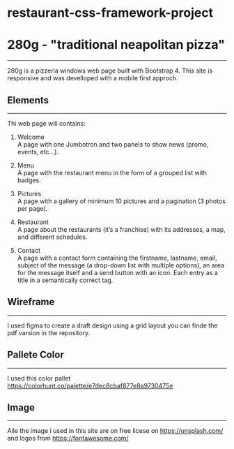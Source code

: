 # restaurant-css-framework-project

# 280g - "traditional neapolitan pizza"
---
280g is a pizzeria windows web page built with Bootstrap 4.
This site is responsive and was develloped with  a mobile first approch.

## Elements
---
Thi web page will contains:

1. Welcome <br>
A page with one Jumbotron and two panels to show news (promo, events, etc…​).

2. Menu <br>
A page with the restaurant menu in the form of a grouped list with badges.

3. Pictures <br>
A page with a gallery of minimum 10 pictures and a pagination (3 photos per page).

4. Restaurant <br>
A page about the restaurants (it’s a franchise) with its addresses, a map, and different schedules.

5. Contact <br>
A page with a contact form containing the firstname, lastname, email, subject of the message (a drop-down list with multiple options), an area for the message itself and a send button with an icon. Each entry as a title in a semantically correct tag.

## Wireframe
---
I used figma to create a draft design using a grid layout
you can finde the pdf varsion in the repository.

## Pallete Color
---
I used this color pallet  
https://colorhunt.co/palette/e7dec8cbaf877e8a9730475e

## Image
---
Alle the image i used in this site are on free licese on 
https://unsplash.com/
and logos from
https://fontawesome.com/


